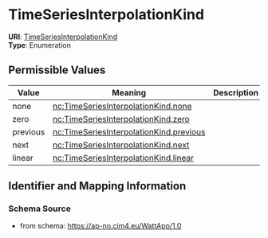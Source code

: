 # TimeSeriesInterpolationKind



**URI**: [TimeSeriesInterpolationKind](TimeSeriesInterpolationKind)<br />
**Type**: Enumeration

## Permissible Values

| Value | Meaning | Description |
| --- | --- | --- |
| none | [nc:TimeSeriesInterpolationKind.none](https://cim4.eu/ns/nc#TimeSeriesInterpolationKind.none) |  |
| zero | [nc:TimeSeriesInterpolationKind.zero](https://cim4.eu/ns/nc#TimeSeriesInterpolationKind.zero) |  |
| previous | [nc:TimeSeriesInterpolationKind.previous](https://cim4.eu/ns/nc#TimeSeriesInterpolationKind.previous) |  |
| next | [nc:TimeSeriesInterpolationKind.next](https://cim4.eu/ns/nc#TimeSeriesInterpolationKind.next) |  |
| linear | [nc:TimeSeriesInterpolationKind.linear](https://cim4.eu/ns/nc#TimeSeriesInterpolationKind.linear) |  |








## Identifier and Mapping Information







### Schema Source


* from schema: https://ap-no.cim4.eu/WattApp/1.0




